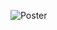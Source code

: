 ![Poster](https://raw.githubusercontent.com/PaulBorneP/growspace_angle/master/.github/RL_poster.png)
